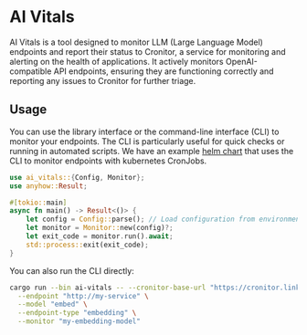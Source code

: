 # AI Vitals

AI Vitals is a tool designed to monitor LLM (Large Language Model) endpoints and report their status to Cronitor, a service for monitoring and alerting on the health of applications. It actively monitors OpenAI-compatible API endpoints, ensuring they are functioning correctly and reporting any issues to Cronitor for further triage.

## Usage

You can use the library interface or the command-line interface (CLI) to monitor your endpoints. The CLI is particularly useful for quick checks or running in automated scripts. We have an example [helm chart](https://github.com/doublewordai/model-monitor/tree/main/helm/README.md) that uses the CLI to monitor endpoints with kubernetes CronJobs.

```rust
use ai_vitals::{Config, Monitor};
use anyhow::Result;

#[tokio::main]
async fn main() -> Result<()> {
    let config = Config::parse(); // Load configuration from environment or command line
    let monitor = Monitor::new(config)?;
    let exit_code = monitor.run().await;
    std::process::exit(exit_code);
}
```

You can also run the CLI directly:

```bash
cargo run --bin ai-vitals -- --cronitor-base-url "https://cronitor.link/p/your-key/your-group" \
  --endpoint "http://my-service" \
  --model "embed" \
  --endpoint-type "embedding" \
  --monitor "my-embedding-model"
```
